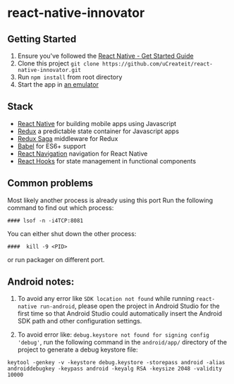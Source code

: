 # react-native-innovator

## Getting Started
1. Ensure you've followed the [React Native - Get Started Guide](https://facebook.github.io/react-native/docs/getting-started.html)
1. Clone this project `git clone https://github.com/uCreateit/react-native-innovator.git`
1. Run `npm install` from root directory
1. Start the app in [an emulator](/docs/quick-tips.md#running-in-an-emulator)

## Stack
- [React Native](https://facebook.github.io/react-native/) for building mobile apps using Javascript
- [Redux](http://rackt.github.io/redux/index.html) a predictable state container for Javascript apps
- [Redux Saga](https://github.com/redux-saga/redux-saga) middleware for Redux
- [Babel](http://babeljs.io/) for ES6+ support
- [React Navigation](https://github.com/react-community/react-navigation) navigation for React Native
- [React Hooks](https://reactjs.org/docs/hooks-intro.html) for state management in functional components

## Common problems
  Most likely another process is already using this port
  Run the following command to find out which process:

    #### lsof -n -i4TCP:8081

  You can either shut down the other process:

    ####  kill -9 <PID>

  or run packager on different port.

## Android notes:

1. To avoid any error like ``SDK location not found`` while running ``react-native run-android``, please open the project in Android Studio for the first time so that Android Studio could automatically insert the Android SDK path and other configuration settings.

2. To avoid error like: ``debug.keystore not found for signing config 'debug'``, run the following command in the ``android/app/`` directory of the project to generate a debug keystore file:

``keytool -genkey -v -keystore debug.keystore -storepass android -alias androiddebugkey -keypass android -keyalg RSA -keysize 2048 -validity 10000``
